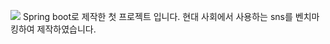 [<img src="https://capsule-render.vercel.app/api?type=rund&color=#0000&height=500&section=header&text=30&fontSize=50" />](https://img.shields.io/badge/JavaScript-F7DF1E?style=for-the-badge&logo=JavaScript&logoColor=white)
Spring boot로 제작한 첫 프로젝트 입니다.
현대 사회에서 사용하는 sns를 벤치마킹하여 제작하였습니다.

